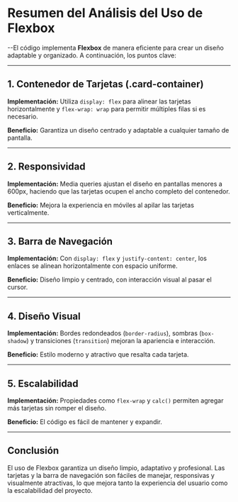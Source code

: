 # Resumen del Análisis del Uso de Flexbox

--El código implementa **Flexbox** de manera eficiente para crear un diseño adaptable y organizado. A continuación, los puntos clave:

---

## 1. Contenedor de Tarjetas (.card-container)

**Implementación:** Utiliza `display: flex` para alinear las tarjetas horizontalmente y `flex-wrap: wrap` para permitir múltiples filas si es necesario.

**Beneficio:** Garantiza un diseño centrado y adaptable a cualquier tamaño de pantalla.

---

## 2. Responsividad

**Implementación:** Media queries ajustan el diseño en pantallas menores a 600px, haciendo que las tarjetas ocupen el ancho completo del contenedor.

**Beneficio:** Mejora la experiencia en móviles al apilar las tarjetas verticalmente.

---

## 3. Barra de Navegación

**Implementación:** Con `display: flex` y `justify-content: center`, los enlaces se alinean horizontalmente con espacio uniforme.

**Beneficio:** Diseño limpio y centrado, con interacción visual al pasar el cursor.

---

## 4. Diseño Visual

**Implementación:** Bordes redondeados (`border-radius`), sombras (`box-shadow`) y transiciones (`transition`) mejoran la apariencia e interacción.

**Beneficio:** Estilo moderno y atractivo que resalta cada tarjeta.

---

## 5. Escalabilidad

**Implementación:** Propiedades como `flex-wrap` y `calc()` permiten agregar más tarjetas sin romper el diseño.

**Beneficio:** El código es fácil de mantener y expandir.

---

## Conclusión

El uso de Flexbox garantiza un diseño limpio, adaptativo y profesional. Las tarjetas y la barra de navegación son fáciles de manejar, responsivas y visualmente atractivas, lo que mejora tanto la experiencia del usuario como la escalabilidad del proyecto.
